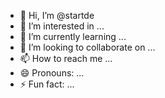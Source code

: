 - 👋 Hi, I’m @startde
- 👀 I’m interested in ...
- 🌱 I’m currently learning ...
- 💞️ I’m looking to collaborate on ...
- 📫 How to reach me ...
- 😄 Pronouns: ...
- ⚡ Fun fact: ...

<!---
startde/startde is a ✨ special ✨ repository because its `README.md` (this file) appears on your GitHub profile.
You can click the Preview link to take a look at your changes.
--->
